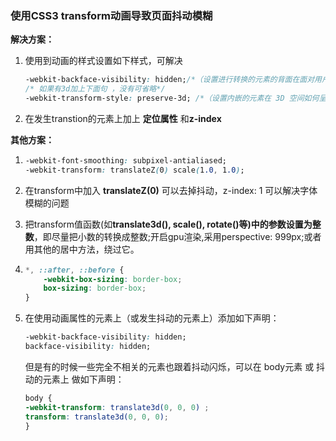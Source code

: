 ### 使用CSS3 transform动画导致页面抖动模糊

**解决方案：**

1. 使用到动画的样式设置如下样式，可解决

   ```css
   -webkit-backface-visibility: hidden;/*（设置进行转换的元素的背面在面对用户时是否可见：隐藏）*/
   /* 如果有3d加上下面句 ，没有可省略*/
   -webkit-transform-style: preserve-3d; /*（设置内嵌的元素在 3D 空间如何呈现：保留 3D ）*/
   ```

2. 在发生transtion的元素上加上 **定位属性** 和**z-index**

**其他方案：**

1. ```css
   -webkit-font-smoothing: subpixel-antialiased;
   -webkit-transform: translateZ(0) scale(1.0, 1.0);
   ```

2. 在transform中加入 **translateZ(0)** 可以去掉抖动，z-index: 1 可以解决字体模糊的问题

3. 把transform值函数(如**translate3d(), scale(), rotate()**等)中的参数设置为**整数**，即尽量把小数的转换成整数;开启gpu渲染,采用perspective: 999px;或者用其他的居中方法，绕过它。

4. ```css
   *, ::after, ::before {
       -webkit-box-sizing: border-box;
       box-sizing: border-box;
   }
   ```

5. 在使用动画属性的元素上（或发生抖动的元素上）添加如下声明：

   ```css
   -webkit-backface-visibility: hidden;
   backface-visibility: hidden;
   ```

   但是有的时候一些完全不相关的元素也跟着抖动闪烁，可以在 body元素 或 抖动的元素上 做如下声明：

   ```css
   body {
   -webkit-transform: translate3d(0, 0, 0) ;
   transform: translate3d(0, 0, 0);
   }
   ```

   